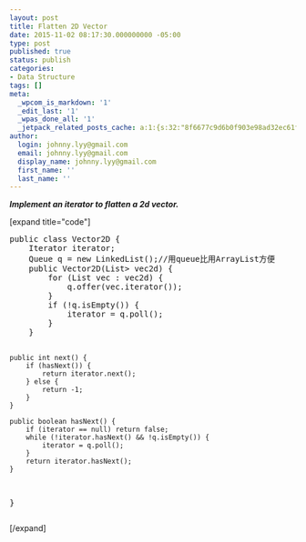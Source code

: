 ```yaml
---
layout: post
title: Flatten 2D Vector
date: 2015-11-02 08:17:30.000000000 -05:00
type: post
published: true
status: publish
categories:
- Data Structure
tags: []
meta:
  _wpcom_is_markdown: '1'
  _edit_last: '1'
  _wpas_done_all: '1'
  _jetpack_related_posts_cache: a:1:{s:32:"8f6677c9d6b0f903e98ad32ec61f8deb";a:2:{s:7:"expires";i:1467327845;s:7:"payload";a:3:{i:0;a:1:{s:2:"id";i:1163;}i:1;a:1:{s:2:"id";i:1126;}i:2;a:1:{s:2:"id";i:292;}}}}
author:
  login: johnny.lyy@gmail.com
  email: johnny.lyy@gmail.com
  display_name: johnny.lyy@gmail.com
  first_name: ''
  last_name: ''
---
```

<p><strong><em>Implement an iterator to flatten a 2d vector.</em></strong></p>
<p>[expand title="code"]</p>
<pre>
public class Vector2D {
    Iterator<integer> iterator;
    Queue<iterator> q = new LinkedList<iterator>();//用queue比用ArrayList方便
    public Vector2D(List<List<integer>> vec2d) {
        for (List<integer> vec : vec2d) {
            q.offer(vec.iterator());
        }
        if (!q.isEmpty()) {
            iterator = q.poll();
        }
    }

    public int next() {
        if (hasNext()) {
            return iterator.next();
        } else {
            return -1;
        }
    }

    public boolean hasNext() {
        if (iterator == null) return false;
        while (!iterator.hasNext() && !q.isEmpty()) {
            iterator = q.poll();
        }
        return iterator.hasNext();
    }
}
</integer></integer></iterator></iterator></integer></pre>
<p>[/expand]</p>
